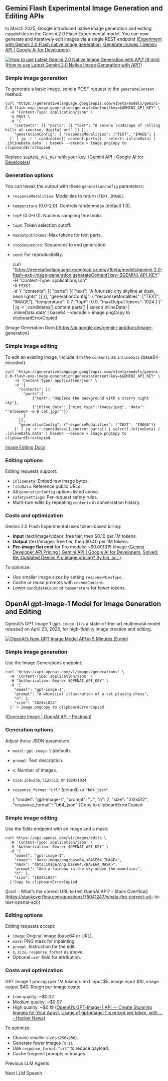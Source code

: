 ## Gemini Flash Experimental Image Generation and Editing APIs

In March 2025, Google introduced native image generation and editing capabilities in the Gemini 2.0 Flash Experimental model. You can now generate and iteratively edit images via a single REST endpoint ([Experiment with Gemini 2.0 Flash native image generation](https://developers.googleblog.com/en/experiment-with-gemini-20-flash-native-image-generation/), [Generate images | Gemini API | Google AI for Developers](https://ai.google.dev/gemini-api/docs/image-generation)).

[![How to use Latest Gemini 2.0 Native Image Generation with API? \(9
min\)](https://i.ytimg.com/vi_webp/wgs4UYx6quY/sddefault.webp)](https://youtu.be/wgs4UYx6quY)
([How to use Latest Gemini 2.0 Native Image Generation with
API?](https://www.youtube.com/watch?v=wgs4UYx6quY))

### Simple image generation

To generate a basic image, send a POST request to the `generateContent`
method:

    
    
    curl "https://generativelanguage.googleapis.com/v1beta/models/gemini-2.0-flash-exp-image-generation:generateContent?key=$GEMINI_API_KEY" \
      -H "Content-Type: application/json" \
      -X POST \
      -d '{
        "contents": [{ "parts": [{ "text": "A serene landscape of rolling hills at sunrise, digital art" }] }],
        "generationConfig": { "responseModalities": ["TEXT", "IMAGE"] }
      }' | jq -r '.candidates[].content.parts[] | select(.inlineData) | .inlineData.data' | base64 --decode > image.pngCopy to clipboardErrorCopied

Replace `$GEMINI_API_KEY` with your key. ([Gemini API | Google AI for Developers](https://ai.google.dev/gemini-api/docs))

### Generation options

You can tweak the output with these `generationConfig` parameters:

  * `responseModalities`: Modalities to return (`TEXT`, `IMAGE`).
  * `temperature` (0.0–2.0): Controls randomness (default 1.0).
  * `topP` (0.0–1.0): Nucleus sampling threshold.
  * `topK`: Token selection cutoff.
  * `maxOutputTokens`: Max tokens for text parts.
  * `stopSequences`: Sequences to end generation.
  * `seed`: For reproducibility.

    
    
    curl "https://generativelanguage.googleapis.com/v1beta/models/gemini-2.0-flash-exp-image-generation:generateContent?key=$GEMINI_API_KEY" \
      -H "Content-Type: application/json" \
      -X POST \
      -d '{
        "contents": [{ "parts": [{ "text": "A futuristic city skyline at dusk, neon lights" }] }],
        "generationConfig": {
          "responseModalities": ["TEXT", "IMAGE"],
          "temperature": 0.7,
          "topP": 0.9,
          "maxOutputTokens": 1024
        }
      }' | jq -r '.candidates[].content.parts[] | select(.inlineData) | .inlineData.data' | base64 --decode > image.pngCopy to clipboardErrorCopied

[Image Generation Docs](https://ai.google.dev/gemini-api/docs/image-
generation)

### Simple image editing

To edit an existing image, include it in the `contents` as `inlineData`
(base64-encoded):

    
    
    curl "https://generativelanguage.googleapis.com/v1beta/models/gemini-2.0-flash-exp-image-generation:generateContent?key=$GEMINI_API_KEY" \
        -H 'Content-Type: application/json' \
        -d '{
          "contents": [{
            "parts":[
                {"text": "Replace the background with a starry night sky"},
                {"inline_data": {"mime_type":"image/jpeg", "data": "'$(base64 -w 0 cat.jpg)'"}}
            ]
          }],
          "generationConfig": {"responseModalities": ["TEXT", "IMAGE"]}
        }' | jq -r '.candidates[].content.parts[] | select(.inlineData) | .inlineData.data' | base64 --decode > image.pngCopy to clipboardErrorCopied

[Image Editing Docs](https://ai.google.dev/gemini-api/docs/image-generation)

### Editing options

Editing requests support:

  * `inlineData`: Embed raw image bytes.
  * `fileData`: Reference public URLs.
  * All `generationConfig` options listed above.
  * `safetySettings`: Per-request safety rules.
  * Multi-turn edits by repeating `contents` in conversation history.

### Costs and optimization

Gemini 2.0 Flash Experimental uses token-based billing:

  * **Input** (text/image/video): free tier, then $0.10 per 1M tokens.
  * **Output** (text/image): free tier, then $0.40 per 1M tokens.
  * **Per-image flat cost** for Pro models: ~$0.001315 /image ([Gemini Developer API Pricing | Gemini API | Google AI for Developers](https://ai.google.dev/gemini-api/docs/pricing), [Solved: Re: Outdated Gemini Pro image pricing? By tile, or…](https://www.googlecloudcommunity.com/gc/AI-ML/Outdated-Gemini-Pro-image-pricing-By-tile-or-by-image/m-p/813755)).

To optimize:

  * Use smaller image sizes by setting `responseMimeType`.
  * Cache or reuse prompts with `cachedContent`.
  * Lower `candidateCount` or `temperature` for fewer tokens.

## OpenAI gpt-image-1 Model for Image Generation and Editing

OpenAI’s GPT Image 1 (`gpt-image-1`) is a state-of-the-art multimodal model
released on April 23, 2025, for high-fidelity image creation and editing.

[![OpenAI’s New GPT Image Model API in 5 Minutes \(5
min\)](https://i.ytimg.com/vi_webp/k-G71JZA75A/sddefault.webp)](https://youtu.be/k-G71JZA75A)

### Simple image generation

Use the Image Generations endpoint:

    
    
    curl 'https://api.openai.com/v1/images/generations' \
      -H 'Content-Type: application/json' \
      -H "Authorization: Bearer $OPENAI_API_KEY" \
      -d '{
        "model": "gpt-image-1",
        "prompt": "A whimsical illustration of a cat playing chess",
        "n": 1,
        "size": "1024x1024"
      }' > image.pngCopy to clipboardErrorCopied

([Generate Image | OpenAI API - Postman](https://www.postman.com/devrel/openai/request/riub8s3/generate-image))

### Generation options

Adjust these JSON parameters:

  * `model`: `gpt-image-1` (default).
  * `prompt`: Text description.
  * `n`: Number of images.
  * `size`: `256x256`, `512x512`, or `1024x1024`.
  * `response_format`: `"url"` (default) or `"b64_json"`.

    
    
    {
      "model": "gpt-image-1",
      "prompt": "...",
      "n": 2,
      "size": "512x512",
      "response_format": "b64_json"
    }Copy to clipboardErrorCopied

### Simple image editing

Use the Edits endpoint with an image and a mask:

    
    
    curl https://api.openai.com/v1/images/edits \
      -H 'Content-Type: application/json' \
      -H "Authorization: Bearer $OPENAI_API_KEY" \
      -d '{
        "model": "gpt-image-1",
        "image": "data:image/png;base64,<BASE64_IMAGE>",
        "mask": "data:image/png;base64,<BASE64_MASK>",
        "prompt": "Add a rainbow in the sky above the mountains",
        "n": 1,
        "size": "1024x1024"
      }'Copy to clipboardErrorCopied

([curl - What’s the correct URL to test OpenAI API? - Stack
Overflow](https://stackoverflow.com/questions/75041247/whats-the-correct-url-
to-test-openai-api))

### Editing options

Editing requests accept:

  * `image`: Original image (base64 or URL).
  * `mask`: PNG mask for inpainting.
  * `prompt`: Instruction for the edit.
  * `n`, `size`, `response_format` as above.
  * Optional `user` field for attribution.

### Costs and optimization

GPT Image 1 pricing (per 1M tokens): text input $5, image input $10, image
output $40. Rough per-image costs:

  * Low quality: ~$0.02
  * Medium quality: ~$0.07
  * High quality: ~$0.19 ([OpenAI’s GPT-Image-1 API — Create Stunning Images for Your Apps!](https://medium.com/h7w/openais-gpt-image-1-api-create-stunning-images-for-your-apps-902c4f6745b1), [Usage of gpt-image-1 is priced per token, with … - Hacker News](https://news.ycombinator.com/item?id=43787769))

To optimize:

  * Choose smaller sizes (`256x256`).
  * Generate fewer images (`n:1`).
  * Use `response_format:"url"` to reduce payload.
  * Cache frequent prompts or images.

Previous LLM Agents

Next LLM Speech

